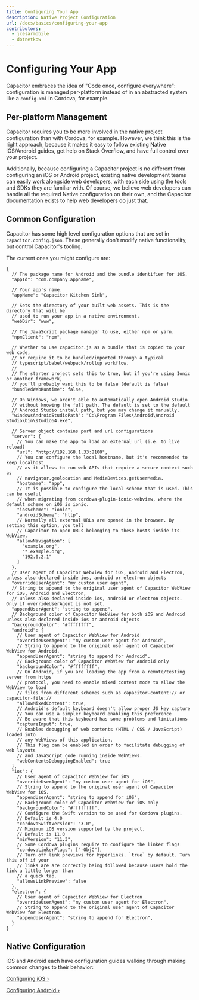 ```yaml
---
title: Configuring Your App
description: Native Project Configuration
url: /docs/basics/configuring-your-app
contributors:
  - jcesarmobile
  - dotnetkow
---
```


# Configuring Your App

<p class="intro">Capacitor embraces the idea of "Code once, configure everywhere": configuration is
managed per-platform instead of in an abstracted system like a <code>config.xml</code> in Cordova, for example.</p>

## Per-platform Management

Capacitor requires you to be more involved in the native project configuration than with Cordova, for example. However,
we think this is the right approach, because it makes it easy to follow existing Native iOS/Android guides, get help on Stack Overflow, and have full control over your project.

Additionally, because configuring a Capacitor project is no different from configuring an iOS or Android project, existing native development teams can easily work alongside
web developers, with each side using the tools and SDKs they are familiar with. Of course, we believe web developers can handle all the required Native configuration on their own, and 
the Capacitor documentation exists to help web developers do just that.

## Common Configuration

Capacitor has some high level configuration options that are set in `capacitor.config.json`. These generally don't modify native functionality, but control Capacitor's tooling.

The current ones you might configure are:

```json5
{
  // The package name for Android and the bundle identifier for iOS.
  "appId": "com.company.appname",

  // Your app's name.
  "appName": "Capacitor Kitchen Sink",

  // Sets the directory of your built web assets. This is the directory that will be
  // used to run your app in a native environment.
  "webDir": "www",

  // The JavaScript package manager to use, either npm or yarn.
  "npmClient": "npm",

  // Whether to use capacitor.js as a bundle that is copied to your web code,
  // or require it to be bundled/imported through a typical
  // typescript/babel/webpack/rollup workflow.
  //
  // The starter project sets this to true, but if you're using Ionic or another framework,
  // you'll probably want this to be false (default is false)
  "bundledWebRuntime": false,

  // On Windows, we aren't able to automatically open Android Studio
  // without knowing the full path. The default is set to the default
  // Android Studio install path, but you may change it manually.
  "windowsAndroidStudioPath": "C:\Program Files\Android\Android Studio\bin\studio64.exe",

  // Server object contains port and url configurations 
  "server": {
    // You can make the app to load an external url (i.e. to live reload)
    "url": "http://192.168.1.33:8100",
    // You can configure the local hostname, but it's recommended to keep localhost
    // as it allows to run web APIs that require a secure context such as
    // navigator.geolocation and MediaDevices.getUserMedia.
    "hostname": "app",
    // It is possible to configure the local scheme that is used. This can be useful
    // when migrating from cordova-plugin-ionic-webview, where the default scheme on iOS is ionic.
    "iosScheme": "ionic",
    "androidScheme": "http",
    // Normally all external URLs are opened in the browser. By setting this option, you tell
    // Capacitor to open URLs belonging to these hosts inside its WebView.
    "allowNavigation": [
      "example.org",
      "*.example.org",
      "192.0.2.1"
    ]
  },
  // User agent of Capacitor WebView for iOS, Android and Electron, unless also declared inside ios, android or electron objects
  "overrideUserAgent": "my custom user agent",
  // String to append to the original user agent of Capacitor WebView for iOS, Android and Electron,
  // unless also declared inside ios, android or electron objects. Only if overrideUserAgent is not set.
  "appendUserAgent": "string to append",
  // Background color of Capacitor WebView for both iOS and Android unless also declared inside ios or android objects
  "backgroundColor": "#ffffffff",
  "android": {
    // User agent of Capacitor WebView for Android
    "overrideUserAgent": "my custom user agent for Android",
    // String to append to the original user agent of Capacitor WebView for Android.
    "appendUserAgent": "string to append for Android",
    // Background color of Capacitor WebView for Android only
    "backgroundColor": "#ffffffff",
    // On Android, if you are loading the app from a remote/testing server from https
    // protocol, you need to enable mixed content mode to allow the WebView to load
    // files from different schemes such as capacitor-content:// or capacitor-file://
    "allowMixedContent": true,
    // Android's default keyboard doesn't allow proper JS key capture
    // You can use a simpler keyboard enabling this preference
    // Be aware that this keyboard has some problems and limitations
    "captureInput": true,
    // Enables debugging of web contents (HTML / CSS / JavaScript) loaded into
    // any WebViews of this application.
    // This flag can be enabled in order to facilitate debugging of web layouts
    // and JavaScript code running inside WebViews.
    "webContentsDebuggingEnabled": true
  },
  "ios": {
    // User agent of Capacitor WebView for iOS
    "overrideUserAgent": "my custom user agent for iOS",
    // String to append to the original user agent of Capacitor WebView for iOS.
    "appendUserAgent": "string to append for iOS",
    // Background color of Capacitor WebView for iOS only
    "backgroundColor": "#ffffffff",
    // Configure the Swift version to be used for Cordova plugins.
    // Default is 4.0
    "cordovaSwiftVersion": "3.0",
    // Minimum iOS version supported by the project.
    // Default is 11.0
    "minVersion": "11.3",
    // Some Cordova plugins require to configure the linker flags
    "cordovaLinkerFlags": ["-ObjC"],
    // Turn off link previews for hyperlinks. `true` by default. Turn this off if your
    // links are are correctly being followed because users hold the link a little longer than
    // a quick tap. 
    "allowsLinkPreview": false
  },
  "electron": {
    // User agent of Capacitor WebView for Electron
    "overrideUserAgent": "my custom user agent for Electron",
    // String to append to the original user agent of Capacitor WebView for Electron.
    "appendUserAgent": "string to append for Electron",
  }
}
```

## Native Configuration

iOS and Android each have configuration guides walking through making common changes to their behavior:

[Configuring iOS &#8250;](/docs/ios/configuration)

[Configuring Android &#8250;](/docs/android/configuration)
